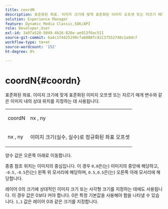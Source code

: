 ```yaml
---
title: coordN
description: 표준화된 좌표. 이미지 크기에 맞게 표준화된 이미지 오프셋 또는 자르기 매개 변수와 같은 이미지 내의 상대 위치를 지정하는 데 사용됩니다.
solution: Experience Manager
feature: Dynamic Media Classic,SDK/API
role: Developer,User
exl-id: 3a97a520-5049-4b26-826e-ae913f0ac511
source-git-commit: 6a4c1f4425199cfa6088fc42137552748c1a9dcf
workflow-type: tm+mt
source-wordcount: '152'
ht-degree: 0%

---
```


# coordN{#coordn}

표준화된 좌표. 이미지 크기에 맞게 표준화된 이미지 오프셋 또는 자르기 매개 변수와 같은 이미지 내의 상대 위치를 지정하는 데 사용됩니다.

<table id="simpletable_EFA3111DC4B94BAF94715500DB4DD8FB"> 
 <tr class="strow"> 
  <td class="stentry"> <p><span class="codeph"> <span class="varname"> coordN</span> </span> </p> </td> 
  <td class="stentry"> <p><span class="codeph"> <span class="varname"> nx</span> </span>, <span class="codeph"><span class="varname"> ny</span></span> </p></td> 
 </tr> 
 <tr class="strow"> 
  <td class="stentry"> <p><span class="codeph"> <span class="varname"> nx</span> </span>, <span class="codeph"><span class="varname"> ny</span></span> </p></td> 
  <td class="stentry"> <p>이미지 크기(실수, 실수)로 정규화된 좌표 오프셋 </p></td> 
 </tr> 
</table>

양수 값은 오른쪽 아래로 이동합니다.

종종 참조 위치는 이미지의 중심입니다. 이 경우 `0,0`은(는) 이미지의 중앙에 해당하고, `-0.5,-0.5`은(는) 왼쪽 위 모서리에 해당하며, `0.5,0.5`은(는) 오른쪽 아래 모서리에 해당합니다.

레이어 0의 크기에 상대적인 이미지 크기 또는 사각형 크기를 지정하는 데에도 사용됩니다. 이 경우 값은 0보다 커야 합니다. 0은 특정 기본값을 사용해야 함을 나타낼 수 있습니다. `1,1` 값은 레이어 0과 같은 크기를 지정합니다.
